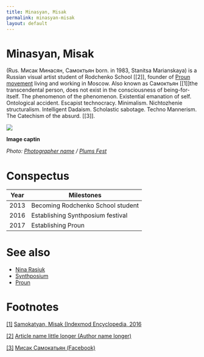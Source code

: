 ```yaml
---
title: Minasyan, Misak
permalink: minasyan-misak
layout: default
---
```


# Minasyan, Misak
(Rus. Мисак Минасян, Самоктьян born. in 1983, Stanitsa Marianskaya) is a Russian visual artist student of Rodchenko School <span id="a2"> [\[2\]], founder of [Proun movement](proun-movement) living and working in Moscow. Also known as Самоктьян <span id="a1">[\[1\]]the transcendental person, does not exist in the consciousness of being-for-itself. The phenomenon of the phenomenon. Existential emanation of self. Ontological accident. Escapist technocracy. Minimalism. Nichtozhenie structuralism. Intelligent Dadaism. Scholastic sabotage. Techno Mannerism. The Catechism of the absurd. <span id="a3">[\[3\]].

![](/http://plumsfest.ru/img/artists/2013/misak.jpg)

**Image captin**

*Photo: [Photographer name](http://example.net/) / [Plums Fest](http://plumsfest.ru/samokatyan/)*

# Conspectus

|Year|Milestones|
|----|---------|
|2013|Becoming Rodchenko School student|
|2016|Establishing Synthposium festival|
|2017|Establishing Proun|

# See also

- [Nina Rasiuk](rasiuk-nina)
- [Synthposium](synthposium-festival)
- [Proun](proun-movement)

# Footnotes

[[1]](#a1) <span id="f1"></span> [Samokatyan, Misak (Indexmod Encyclopedia, 2016](https://sites.google.com/site/indexmodencyclopedia/samokatyan-misak)

[[2]](#a2) <span id="f2"></span> [Article name little longer (Author name longer)](https://readymag.com/proun/misak/)

[[3]](#a3) <span id="f3"></span> [Мисак Самокатьян (Facebook)](https://www.facebook.com/misak.samokatyan)
